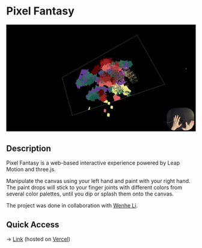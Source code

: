 # Pixel Fantasy

[![Animated Cover](img/cover.gif)](https://www.youtube.com/watch?v=CoZa4juJYbQ)

## Description

Pixel Fantasy is a web-based interactive experience powered by Leap Motion and three.js.

Manipulate the canvas using your left hand and paint with your right hand. The paint drops will stick to your finger joints with different colors from several color palettes, until you dip or splash them onto the canvas.

The project was done in collaboration with [Wenhe Li](https://github.com/WenheLI).

## Quick Access

-> [Link](https://pixel-fantasy.vercel.app/) (hosted on [Vercel](https://vercel.com))
